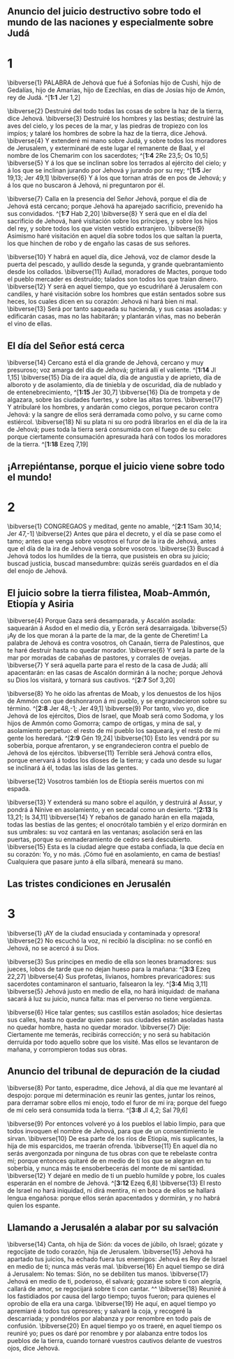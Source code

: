 ## Anuncio del juicio destructivo sobre todo el mundo de las naciones y especialmente sobre Judá
# 1 
\bibverse{1} PALABRA de Jehová que fué á Sofonías hijo de Cushi, hijo de Gedalías, hijo de Amarías, hijo de Ezechîas, en días de Josías hijo de Amón, rey de Judá. ^[**1:1** Jer 1,2] 


\bibverse{2} Destruiré del todo todas las cosas de sobre la haz de la tierra, dice Jehová. \bibverse{3} Destruiré los hombres y las bestias; destruiré las aves del cielo, y los peces de la mar, y las piedras de tropiezo con los impíos; y talaré los hombres de sobre la haz de la tierra, dice Jehová. \bibverse{4} Y extenderé mi mano sobre Judá, y sobre todos los moradores de Jerusalem, y exterminaré de este lugar el remanente de Baal, y el nombre de los Chemarim con los sacerdotes; ^[**1:4** 2Re 23,5; Os 10,5] \bibverse{5} Y á los que se inclinan sobre los terrados al ejército del cielo; y á los que se inclinan jurando por Jehová y jurando por su rey; ^[**1:5** Jer 19,13; Jer 49,1] \bibverse{6} Y á los que tornan atrás de en pos de Jehová; y á los que no buscaron á Jehová, ni preguntaron por él. 
 

\bibverse{7} Calla en la presencia del Señor Jehová, porque el día de Jehová está cercano; porque Jehová ha aparejado sacrificio, prevenido ha sus convidados. ^[**1:7** Hab 2,20] \bibverse{8} Y será que en el día del sacrificio de Jehová, haré visitación sobre los príncipes, y sobre los hijos del rey, y sobre todos los que visten vestido extranjero. \bibverse{9} Asimismo haré visitación en aquel día sobre todos los que saltan la puerta, los que hinchen de robo y de engaño las casas de sus señores. 


\bibverse{10} Y habrá en aquel día, dice Jehová, voz de clamor desde la puerta del pescado, y aullido desde la segunda, y grande quebrantamiento desde los collados. \bibverse{11} Aullad, moradores de Mactes, porque todo el pueblo mercader es destruído; talados son todos los que traían dinero. \bibverse{12} Y será en aquel tiempo, que yo escudriñaré á Jerusalem con candiles, y haré visitación sobre los hombres que están sentados sobre sus heces, los cuales dicen en su corazón: Jehová ni hará bien ni mal. \bibverse{13} Será por tanto saqueada su hacienda, y sus casas asoladas: y edificarán casas, mas no las habitarán; y plantarán viñas, mas no beberán el vino de ellas. 

## El día del Señor está cerca
\bibverse{14} Cercano está el día grande de Jehová, cercano y muy presuroso; voz amarga del día de Jehová; gritará allí el valiente. ^[**1:14** Jl 1,15] \bibverse{15} Día de ira aquel día, día de angustia y de aprieto, día de alboroto y de asolamiento, día de tiniebla y de oscuridad, día de nublado y de entenebrecimiento, ^[**1:15** Jer 30,7] \bibverse{16} Día de trompeta y de algazara, sobre las ciudades fuertes, y sobre las altas torres. \bibverse{17} Y atribularé los hombres, y andarán como ciegos, porque pecaron contra Jehová: y la sangre de ellos será derramada como polvo, y su carne como estiércol. \bibverse{18} Ni su plata ni su oro podrá librarlos en el día de la ira de Jehová; pues toda la tierra será consumida con el fuego de su celo: porque ciertamente consumación apresurada hará con todos los moradores de la tierra. ^[**1:18** Ezeq 7,19] 
   

## ¡Arrepiéntanse, porque el juicio viene sobre todo el mundo!
# 2 
\bibverse{1} CONGREGAOS y meditad, gente no amable, ^[**2:1** 1Sam 30,14; Jer 47,-1] \bibverse{2} Antes que pára el decreto, y el día se pase como el tamo; antes que venga sobre vosotros el furor de la ira de Jehová, antes que el día de la ira de Jehová venga sobre vosotros. \bibverse{3} Buscad á Jehová todos los humildes de la tierra, que pusisteis en obra su juicio; buscad justicia, buscad mansedumbre: quizás seréis guardados en el día del enojo de Jehová. 


## El juicio sobre la tierra filistea, Moab-Ammón, Etiopía y Asiria
\bibverse{4} Porque Gaza será desamparada, y Ascalón asolada: saquearán á Asdod en el medio día, y Ecrón será desarraigada. \bibverse{5} ¡Ay de los que moran á la parte de la mar, de la gente de Cheretim! La palabra de Jehová es contra vosotros, oh Canaán, tierra de Palestinos, que te haré destruir hasta no quedar morador. \bibverse{6} Y será la parte de la mar por moradas de cabañas de pastores, y corrales de ovejas. \bibverse{7} Y será aquella parte para el resto de la casa de Judá; allí apacentarán: en las casas de Ascalón dormirán á la noche; porque Jehová su Dios los visitará, y tornará sus cautivos. ^[**2:7** Sof 3,20] 


\bibverse{8} Yo he oído las afrentas de Moab, y los denuestos de los hijos de Ammón con que deshonraron á mi pueblo, y se engrandecieron sobre su término. ^[**2:8** Jer 48,-1; Jer 49,1] \bibverse{9} Por tanto, vivo yo, dice Jehová de los ejércitos, Dios de Israel, que Moab será como Sodoma, y los hijos de Ammón como Gomorra; campo de ortigas, y mina de sal, y asolamiento perpetuo: el resto de mi pueblo los saqueará, y el resto de mi gente los heredará. ^[**2:9** Gén 19,24] \bibverse{10} Esto les vendrá por su soberbia, porque afrentaron, y se engrandecieron contra el pueblo de Jehová de los ejércitos. \bibverse{11} Terrible será Jehová contra ellos, porque enervará á todos los dioses de la tierra; y cada uno desde su lugar se inclinará á él, todas las islas de las gentes. 
 

\bibverse{12} Vosotros también los de Etiopía seréis muertos con mi espada. 

\bibverse{13} Y extenderá su mano sobre el aquilón, y destruirá al Assur, y pondrá á Nínive en asolamiento, y en secadal como un desierto. ^[**2:13** Is 13,21; Is 34,11] 
\bibverse{14} Y rebaños de ganado harán en ella majada, todas las bestias de las gentes; el onocrótalo también y el erizo dormirán en sus umbrales: su voz cantará en las ventanas; asolación será en las puertas, porque su enmaderamiento de cedro será descubierto. \bibverse{15} Esta es la ciudad alegre que estaba confiada, la que decía en su corazón: Yo, y no más. ¡Cómo fué en asolamiento, en cama de bestias! Cualquiera que pasare junto á ella silbará, meneará su mano. 

## Las tristes condiciones en Jerusalén
# 3 
\bibverse{1} ¡AY de la ciudad ensuciada y contaminada y opresora! \bibverse{2} No escuchó la voz, ni recibió la disciplina: no se confió en Jehová, no se acercó á su Dios. 

\bibverse{3} Sus príncipes en medio de ella son leones bramadores: sus jueces, lobos de tarde que no dejan hueso para la mañana: ^[**3:3** Ezeq 22,27] \bibverse{4} Sus profetas, livianos, hombres prevaricadores: sus sacerdotes contaminaron el santuario, falsearon la ley. ^[**3:4** Miq 3,11] \bibverse{5} Jehová justo en medio de ella, no hará iniquidad: de mañana sacará á luz su juicio, nunca falta: mas el perverso no tiene vergüenza. 
 

\bibverse{6} Hice talar gentes; sus castillos están asolados; hice desiertas sus calles, hasta no quedar quien pase: sus ciudades están asoladas hasta no quedar hombre, hasta no quedar morador. \bibverse{7} Dije: Ciertamente me temerás, recibirás corrección; y no será su habitación derruída por todo aquello sobre que los visité. Mas ellos se levantaron de mañana, y corrompieron todas sus obras. 

## Anuncio del tribunal de depuración de la ciudad
\bibverse{8} Por tanto, esperadme, dice Jehová, al día que me levantaré al despojo: porque mi determinación es reunir las gentes, juntar los reinos, para derramar sobre ellos mi enojo, todo el furor de mi ira; porque del fuego de mi celo será consumida toda la tierra. ^[**3:8** Jl 4,2; Sal 79,6] 


\bibverse{9} Por entonces volveré yo á los pueblos el labio limpio, para que todos invoquen el nombre de Jehová, para que de un consentimiento le sirvan. \bibverse{10} De esa parte de los ríos de Etiopía, mis suplicantes, la hija de mis esparcidos, me traerán ofrenda. \bibverse{11} En aquel día no serás avergonzada por ninguna de tus obras con que te rebelaste contra mí; porque entonces quitaré de en medio de ti los que se alegran en tu soberbia, y nunca más te ensoberbecerás del monte de mi santidad. \bibverse{12} Y dejaré en medio de ti un pueblo humilde y pobre, los cuales esperarán en el nombre de Jehová. ^[**3:12** Ezeq 6,8] \bibverse{13} El resto de Israel no hará iniquidad, ni dirá mentira, ni en boca de ellos se hallará lengua engañosa: porque ellos serán apacentados y dormirán, y no habrá quien los espante. 


## Llamando a Jerusalén a alabar por su salvación
\bibverse{14} Canta, oh hija de Sión: da voces de júbilo, oh Israel; gózate y regocíjate de todo corazón, hija de Jerusalem. \bibverse{15} Jehová ha apartado tus juicios, ha echado fuera tus enemigos: Jehová es Rey de Israel en medio de ti; nunca más verás mal. \bibverse{16} En aquel tiempo se dirá á Jerusalem: No temas: Sión, no se debiliten tus manos. \bibverse{17} Jehová en medio de ti, poderoso, él salvará; gozaráse sobre ti con alegría, callará de amor, se regocijará sobre ti con cantar. ^^ \bibverse{18} Reuniré á los fastidiados por causa del largo tiempo; tuyos fueron; para quienes el oprobio de ella era una carga. \bibverse{19} He aquí, en aquel tiempo yo apremiaré á todos tus opresores; y salvaré la coja, y recogeré la descarriada; y pondrélos por alabanza y por renombre en todo país de confusión. \bibverse{20} En aquel tiempo yo os traeré, en aquel tiempo os reuniré yo; pues os daré por renombre y por alabanza entre todos los pueblos de la tierra, cuando tornaré vuestros cautivos delante de vuestros ojos, dice Jehová. 